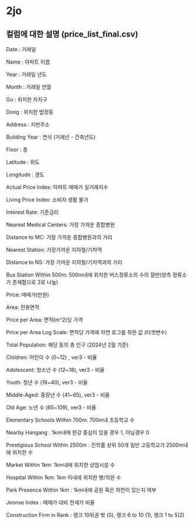 # 2jo

## 컬럼에 대한 설명 (price_list_final.csv)

 Date : 거래일

 Name : 아파트 이름
 
 Year : 거래일 년도
 
 Month : 거래일 연월
 
 Gu : 위치한 자치구
 
 Dong : 위치한 법정동
 
 Address : 지번주소
 
 Building Year : 연식 (거래년 - 건축년도)
 
 Floor : 층
 
 Latitude : 위도
 
 Longitude : 경도
 
 Actual Price Index: 아파트 매매가 실거래지수
 
 Living Price Index: 소비자 생활 물가
 
 Interest Rate: 기준금리
 
 Nearest Medical Centers: 가장 가까운 종합병원
 
 Distance to MC: 가장 가까운 종합병원과의 거리
 
 Nearest Station: 가장가까운 지하철/기차역
 
 Distance to NS: 가장 가까운 지하철/기차역과의 거리
 
 Bus Station Within 500m: 500m내에 위치한 버스정류소의 수의 절반(양측 정류소가 존재함으로 2로 나눔)
 
 Price: 매매가(만원)
 
 Area: 전용면적
 
 Price per Area: 면적(m^2)당 가격 
 
 Price per Area Log Scale: 면적당 가격에 자연 로그를 취한 값 (타겟변수)

 Total Population: 해당 동의 총 인구 (2024년 2월 기준)

 Children: 어린이 수 (0~12) , ver3 - 비율
 
 Adolescent: 청소년 수 (12~18), ver3 - 비율
 
 Youth: 청년 수 (19~40), ver3 - 비율
 
 Middle-Aged: 중장년 수 (41~65), ver3 - 비율
 
 Old Age: 노년 수 (65~109), ver3 - 비율
 
 Elementary Schools Within 700m: 700m내 초등학교 수
 
 Nearby Hangang	: 1km내에 한강 중심이 있을 경우 1, 아닐경우 0
 
 Prestigious School Within 2500m : 진학률 상위 50개 일반 고등학교가 2500m내에 위치한 수

 Market Within 1km: 1km내에 위치한 상업시설 수
 
 Hospital Within 1km: 1km 이내에 위치한 병/의원 수
 
 Park Presence Within 1km : 1km내에 공원 혹은 하천이 있는지 여부
 
 Jeonse Index : 매매가 대비 전세가 비율
 
 Construction Firm in Rank : 랭크 10위권 밖 (0), 랭크 6 to 10 (1), 랭크 1 to 5(2)
